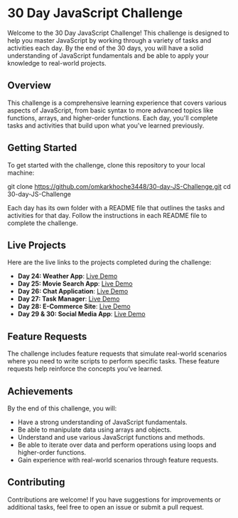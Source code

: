 

# 30 Day JavaScript Challenge

Welcome to the 30 Day JavaScript Challenge! This challenge is designed to help you master JavaScript by working through a variety of tasks and activities each day. By the end of the 30 days, you will have a solid understanding of JavaScript fundamentals and be able to apply your knowledge to real-world projects.

## Overview

This challenge is a comprehensive learning experience that covers various aspects of JavaScript, from basic syntax to more advanced topics like functions, arrays, and higher-order functions. Each day, you'll complete tasks and activities that build upon what you've learned previously.

## Getting Started

To get started with the challenge, clone this repository to your local machine:

git clone https://github.com/omkarkhoche3448/30-day-JS-Challenge.git
cd 30-day-JS-Challenge


Each day has its own folder with a README file that outlines the tasks and activities for that day. Follow the instructions in each README file to complete the challenge.

## Live Projects

Here are the live links to the projects completed during the challenge:

- **Day 24: Weather App**: [Live Demo](https://30-day-js-challenge-9s9v.vercel.app/)
- **Day 25: Movie Search App**: [Live Demo](https://30-day-js-challenge-9b7g.vercel.app/)
- **Day 26: Chat Application**: [Live Demo]()
- **Day 27: Task Manager**: [Live Demo](https://30-day-js-challenge-git-main-omkarkhoche3448s-projects.vercel.app/)
- **Day 28: E-Commerce Site**: [Live Demo](https://main--dapper-jalebi-4c1500.netlify.app/)
- **Day 29 & 30: Social Media App**: [Live Demo](https://curious-empanada-df44f5.netlify.app/)

## Feature Requests

The challenge includes feature requests that simulate real-world scenarios where you need to write scripts to perform specific tasks. These feature requests help reinforce the concepts you’ve learned.

## Achievements

By the end of this challenge, you will:

- Have a strong understanding of JavaScript fundamentals.
- Be able to manipulate data using arrays and objects.
- Understand and use various JavaScript functions and methods.
- Be able to iterate over data and perform operations using loops and higher-order functions.
- Gain experience with real-world scenarios through feature requests.

## Contributing

Contributions are welcome! If you have suggestions for improvements or additional tasks, feel free to open an issue or submit a pull request.

